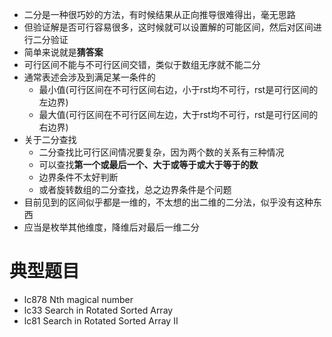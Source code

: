 - 二分是一种很巧妙的方法，有时候结果从正向推导很难得出，毫无思路
- 但验证解是否可行容易很多，这时候就可以设置解的可能区间，然后对区间进行二分验证
- 简单来说就是**猜答案**
- 可行区间不能与不可行区间交错，类似于数组无序就不能二分
- 通常表述会涉及到满足某一条件的
  - 最小值(可行区间在不可行区间右边，小于rst均不可行，rst是可行区间的左边界)
  - 最大值(可行区间在不可行区间左边，大于rst均不可行，rst是可行区间的右边界)
- 关于二分查找
  - 二分查找比可行区间情况要复杂，因为两个数的关系有三种情况
  - 可以查找**第一个或最后一个、大于或等于或大于等于的数**
  - 边界条件不太好判断
  - 或者旋转数组的二分查找，总之边界条件是个问题
- 目前见到的区间似乎都是一维的，不太想的出二维的二分法，似乎没有这种东西
- 应当是枚举其他维度，降维后对最后一维二分

# 典型题目
- lc878 Nth magical number
- lc33 Search in Rotated Sorted Array
- lc81 Search in Rotated Sorted Array II
